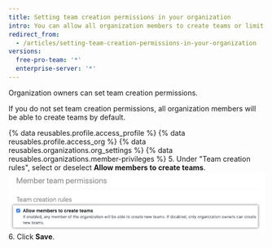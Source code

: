 ```yaml
---
title: Setting team creation permissions in your organization
intro: You can allow all organization members to create teams or limit team creation to organization owners.
redirect_from:
  - /articles/setting-team-creation-permissions-in-your-organization
versions:
  free-pro-team: '*'
  enterprise-server: '*'
---
```


Organization owners can set team creation permissions.

If you do not set team creation permissions, all organization members will be able to create teams by default.

{% data reusables.profile.access_profile %}
{% data reusables.profile.access_org %}
{% data reusables.organizations.org_settings %}
{% data reusables.organizations.member-privileges %}
5. Under "Team creation rules", select or deselect **Allow members to create teams**.
![Checkbox to allow members to create teams](/assets/images/help/organizations/allow-members-to-create-teams.png)
6. Click **Save**.
